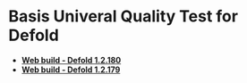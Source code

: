 # Basis Univeral Quality Test for Defold

* [**Web build - Defold 1.2.180**](https://aglitchman.github.io/defold-basis-quality-test/180/index.html)
* [**Web build - Defold 1.2.179**](https://aglitchman.github.io/defold-basis-quality-test/179/index.html)
